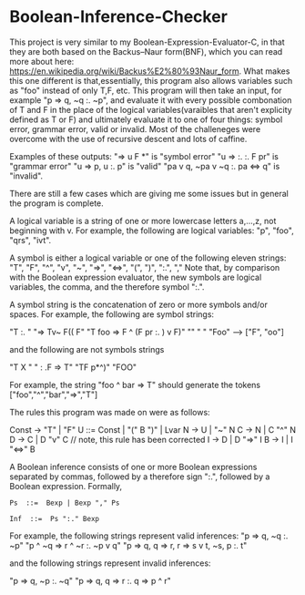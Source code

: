 # Boolean-Inference-Checker
This project is very similar to my Boolean-Expression-Evaluator-C, in that they are both based on the Backus–Naur form(BNF), which you can read more about here: https://en.wikipedia.org/wiki/Backus%E2%80%93Naur_form. What makes this one different is that,essentially, this program also allows variables such as "foo" instead of only T,F, etc. This program will then take an input, for example
"p => q, ~q :. ~p", and evaluate it with every possible combonation of T and F in the place of the logical variables(varaibles that aren't explicity defined as T or F) and ultimately evaluate it to one of four things: symbol error, grammar error, valid or invalid.
Most of the challeneges were overcome with the use of recursive descent and lots of caffine.

Examples of these outputs:
"=> u F *" is "symbol error"
"u => :. :. F pr" is "grammar error"
"u => p, u :. p" is "valid"
"pa v q, ~pa v ~q :. pa <=> q" is "invalid". 

There are still a few cases which are giving me some issues but in general the program is complete.

A logical variable is a string of one or more lowercase letters a,...,z, not beginning with v. For example, the following are logical variables: "p", "foo", "qrs", "ivt".

A symbol is either a logical variable or one of the following eleven strings:  "T", "F", "^", "v", "~", "=>", "<=>", "(", ")", ":.", "," Note that, by comparison with the Boolean expression evaluator, the new symbols are logical variables, the comma, and the therefore symbol ":.".

A symbol string is the concatenation of zero or more symbols and/or spaces. For example, the following are symbol strings:

"T :.  "
"=> Tv~  F(( F"
"T foo  => F ^ (F pr :. ) v F)"
""
"  "
"Foo" --> ["F", "oo"] 

and the following are not symbols strings

"T X  "
"  : .F => T"
"TF p*^)"
"FOO"

For example, the string "foo ^ bar => T" should generate the tokens ["foo","^","bar","=>","T"]

The rules this program was made on were as follows: 

Const  →   "T" |  "F"
  U ::= Const |  "(" B ")" | Lvar
	N  →   U | "~" N
	C  →   N | C "^" N
	D  →   C | D "v" C     // note, this rule has been corrected
	I  →   D | D "=>" I
	B  →   I | I "<=>" B
  
  A Boolean inference consists of one or more Boolean expressions separated by commas, followed by a therefore sign ":.", followed by a Boolean expression. Formally,
  
	Ps  ::=  Bexp | Bexp "," Ps

	Inf  ::=  Ps ":." Bexp
  
For example, the following strings represent valid inferences:
"p => q, ~q :. ~p"
"p ^ ~q => r ^ ~r :. ~p v q"
"p => q, q => r, r => s v t, ~s, p :. t"

and the following strings represent invalid inferences:

"p => q, ~p :. ~q"
"p => q, q => r  :. q => p ^ r"


